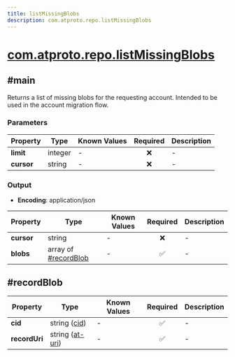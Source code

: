 ```yaml
---
title: listMissingBlobs
description: com.atproto.repo.listMissingBlobs
---
```


# [com.atproto.repo.listMissingBlobs](https://github.com/myConsciousness/atproto.dart/blob/main/lexicons/com/atproto/repo/listMissingBlobs.json)

## #main

Returns a list of missing blobs for the requesting account. Intended to be used in the account migration flow.

### Parameters

| Property | Type | Known Values | Required | Description |
| --- | --- | --- | :---: | --- |
| **limit** | integer | - | ❌ | - |
| **cursor** | string | - | ❌ | - |

### Output

- **Encoding**: application/json

| Property | Type | Known Values | Required | Description |
| --- | --- | --- | :---: | --- |
| **cursor** | string | - | ❌ | - |
| **blobs** | array of [#recordBlob](#recordblob) | - | ✅ | - |

## #recordBlob

| Property | Type | Known Values | Required | Description |
| --- | --- | --- | :---: | --- |
| **cid** | string ([cid](https://atproto.com/specs/repository#cid-formats)) | - | ✅ | - |
| **recordUri** | string ([at-uri](https://atproto.com/specs/at-uri-scheme)) | - | ✅ | - |
